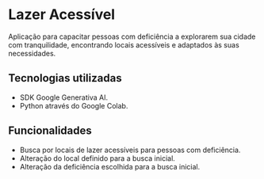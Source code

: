 # Lazer Acessível
Aplicação para capacitar pessoas com deficiência a explorarem sua cidade com tranquilidade, encontrando locais acessíveis e adaptados às suas necessidades.

## Tecnologias utilizadas

- SDK Google Generativa AI.
- Python através do Google Colab.

## Funcionalidades

- Busca por locais de lazer acessíveis para pessoas com deficiência.
- Alteração do local definido para a busca inicial.
- Alteração da deficiência escolhida para a busca inicial.
